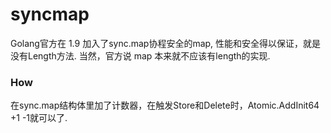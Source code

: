 # syncmap

Golang官方在 1.9 加入了sync.map协程安全的map, 性能和安全得以保证，就是没有Length方法. 当然，官方说 map 本来就不应该有length的实现. 

### How

在sync.map结构体里加了计数器，在触发Store和Delete时，Atomic.AddInit64 +1 -1就可以了.
